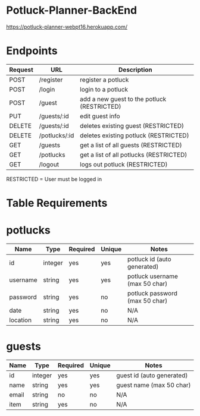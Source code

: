 # Potluck-Planner-BackEnd

https://potluck-planner-webpt16.herokuapp.com/

# Endpoints
| Request | URL | Description |
| ------- | --- | ----------- |
| POST | /register | register a potluck |
| POST | /login | login to a potluck |
| POST | /guest | add a new guest to the potluck (RESTRICTED) |
| PUT | /guests/:id | edit guest info |
| DELETE | /guests/:id | deletes existing guest (RESTRICTED)|
| DELETE | /potlucks/:id | deletes existing potluck (RESTRICTED)|
| GET | /guests | get a list of all guests (RESTRICTED) |
| GET | /potlucks | get a list of all potlucks (RESTRICTED) |
| GET | /logout | logs out potluck (RESTRICTED) |

RESTRICTED = User must be logged in

# Table Requirements
# potlucks
| Name | Type | Required | Unique | Notes |
| ---- | ---- | -------- | ------ | ----- |
| id | integer | yes | yes | potluck id (auto generated) |
| username | string | yes | yes | potluck username (max 50 char) |
| password | string | yes | no | potluck password (max 50 char) |
| date | string | yes | no | N/A |
| location | string | yes | no | N/A |

# guests
| Name | Type | Required | Unique | Notes |
| ---- | ---- | -------- | ------ | ----- |
| id | integer | yes | yes | guest id (auto generated) |
| name | string | yes | yes | guest name (max 50 char) |
| email | string | no | no | N/A |
| item | string | yes | no | N/A |
